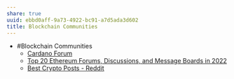 ```yaml
---
share: true
uuid: ebbd0aff-9a73-4922-bc91-a7d5ada3d602
title: Blockchain Communities
---
```

* #Blockchain Communities
	* [Cardano Forum](https://forum.cardano.org/)
	* [Top 20 Ethereum Forums, Discussions, and Message Boards in 2022](https://blog.feedspot.com/ethereum_forums/)
	* [Best Crypto Posts - Reddit](https://old.reddit.com/t/cryptocurrency/)

